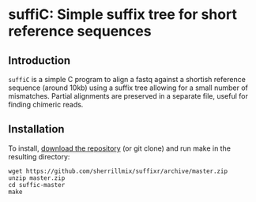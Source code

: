 # suffiC: Simple suffix tree for short reference sequences

## Introduction
`suffiC` is a simple C program to align a fastq against a shortish reference sequence (around 10kb) using a suffix tree allowing for a small number of mismatches. Partial alignments are preserved in a separate file, useful for finding chimeric reads. 

## Installation
To install, [download the repository](https://github.com/sherrillmix/suffixr/archive/master.zip) (or git clone) and run make in the resulting directory:

```
wget https://github.com/sherrillmix/suffixr/archive/master.zip
unzip master.zip
cd suffic-master
make
```

